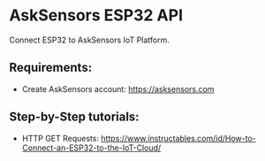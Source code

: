 # AskSensors ESP32 API
Connect ESP32 to AskSensors IoT Platform.

Requirements:
- 
- Create AskSensors account: https://asksensors.com


Step-by-Step tutorials:
-
- HTTP GET Requests: https://www.instructables.com/id/How-to-Connect-an-ESP32-to-the-IoT-Cloud/
